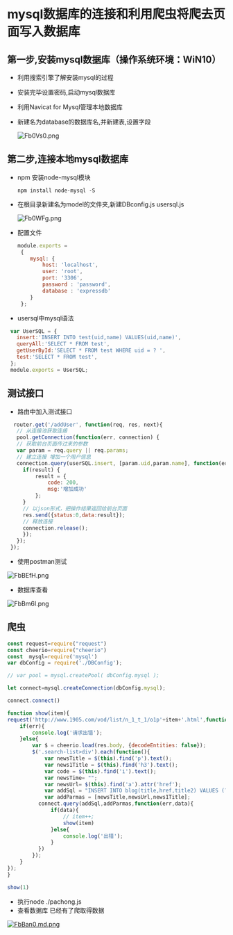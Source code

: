 # mysql数据库的连接和利用爬虫将爬去页面写入数据库
## 第一步,安装mysql数据库（操作系统环境：WiN10）
* 利用搜索引擎了解安装mysql的过程
* 安装完毕设置密码,启动mysql数据库
* 利用Navicat for Mysql管理本地数据库
* 新建名为database的数据库名,并新建表,设置字段

  ![Fb0Vs0.png](https://s2.ax1x.com/2019/01/07/Fb0Vs0.png)

## 第二步,连接本地mysql数据库
* npm 安装node-mysql模块

    ```nodejs
    npm install node-mysql -S
    ```
* 在根目录新建名为model的文件夹,新建DBconfig.js usersql.js

  ![Fb0WFg.png](https://s2.ax1x.com/2019/01/07/Fb0WFg.png)
* 配置文件
  ```javascript
  module.exports =
   {  
      mysql: {   
          host: 'localhost',
          user: 'root',
          port: '3306',
          password : 'password',
          database : 'expressdb'
      }
   };
  ```
* usersql中mysql语法
 ```javascript
  var UserSQL = {  
    insert:'INSERT INTO test(uid,name) VALUES(uid,name)', 
    queryAll:'SELECT * FROM test',  
    getUserById:'SELECT * FROM test WHERE uid = ? ',
    test:'SELECT * FROM test',
  };
  module.exports = UserSQL;
```

## 测试接口
* 路由中加入测试接口
 ```javascript
   router.get('/addUser', function(req, res, next){
    // 从连接池获取连接 
    pool.getConnection(function(err, connection) { 
    // 获取前台页面传过来的参数  
    var param = req.query || req.params;   
    // 建立连接 增加一个用户信息 
    connection.query(userSQL.insert, [param.uid,param.name], function(err, result) {
      if(result) {      
          result = {   
              code: 200,   
              msg:'增加成功'
          };  
      }     
      // 以json形式，把操作结果返回给前台页面     
      res.send({status:0,data:result});
      // 释放连接  
      connection.release();  
      });
    });
  });
 
  ```
  
  * 使用postman测试
  
 ![FbBEfH.png](https://s2.ax1x.com/2019/01/07/FbBEfH.png)
  * 数据库查看 
  
  ![FbBm6I.png](https://s2.ax1x.com/2019/01/07/FbBm6I.png)
  
## 爬虫
  ```javascript
  const request=require("request")  
const cheerio=require("cheerio")  
const  mysql=require('mysql')  
var dbConfig = require('./DBConfig');

// var pool = mysql.createPool( dbConfig.mysql );

let connect=mysql.createConnection(dbConfig.mysql);
 
connect.connect()

function show(item){
  request('http://www.1905.com/vod/list/n_1_t_1/o1p'+item+'.html',function(err,res){  
      if(err){  
          console.log('请求出错');  
      }else{  
          var $ = cheerio.load(res.body, {decodeEntities: false});
          $('.search-list>div').each(function(){
              var newsTitle = $(this).find('p').text();
              var news1Title = $(this).find('h3').text();
              var code = $(this).find('i').text(); 
              var newsTime= "";
              var newsUrl= $(this).find('a').attr('href');
              var addSql = "INSERT INTO blog(title,href,title2) VALUES (?,?,?)"; 
              var addParmas = [newsTitle,newsUrl,news1Title];
            connect.query(addSql,addParmas,function(err,data){  
                if(data){  
                    // item++; 
                    show(item)
                }else{
                    console.log('出错');  
                }
            })
          }); 
      }  
  });
}

show(1)
  ```
 * 执行node ./pachong.js
 * 查看数据库 已经有了爬取得数据
 
 [![FbBan0.md.png](https://s2.ax1x.com/2019/01/07/FbBan0.md.png)](https://imgchr.com/i/FbBan0)
